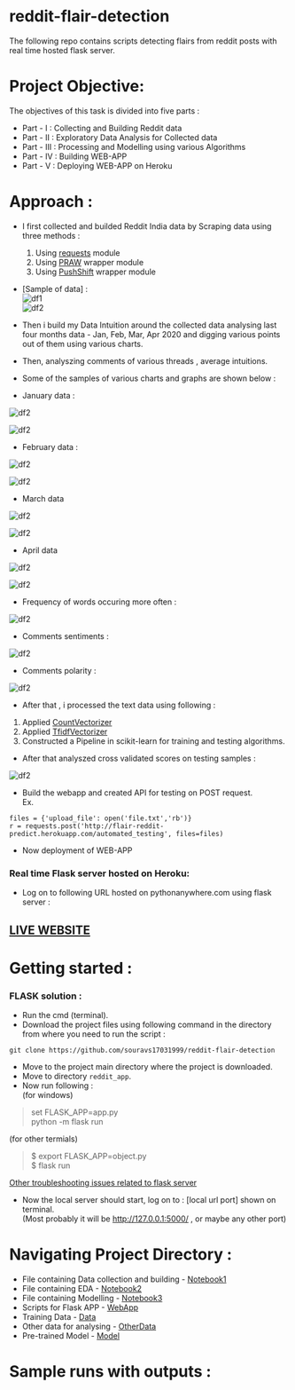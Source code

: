 # reddit-flair-detection
The following repo contains scripts detecting flairs from reddit posts with real time hosted flask server.

# Project Objective: 
The objectives of this task is divided into five parts :   
* Part - I : Collecting and Building Reddit data
* Part - II : Exploratory Data Analysis for Collected data
* Part - III : Processing and Modelling using various Algorithms
* Part - IV : Building WEB-APP
* Part - V : Deploying WEB-APP on Heroku

# Approach :     
* I first collected and builded Reddit India data by Scraping data using three methods :     
  1. Using [requests](https://requests.readthedocs.io/en/master/) module  
  2. Using [PRAW](https://praw.readthedocs.io/en/latest/) wrapper module      
  3. Using [PushShift](https://github.com/pushshift/api) wrapper module        
  
* [Sample of data] :  
![df1](/images/data_1.JPG)      
![df2](/images/data_2.JPG)     


* Then i build my Data Intuition around the collected data analysing last four months data - Jan, Feb, Mar, Apr 2020 and digging various points out of them using various charts.    
* Then, analyszing comments of various threads , average intuitions.     
* Some of the samples of various charts and graphs are shown below :  

* January data :     

![df2](/images/jan.JPG)      

![df2](/images/jan_cloud.JPG)       

* February data : 

![df2](/images/feb.JPG)        

![df2](/images/feb_cloud.JPG)         

* March data

![df2](/images/mar.JPG)           

![df2](/images/mar_cloud.JPG)          

* April data     

![df2](/images/april.JPG)        

![df2](/images/apr_cloud.JPG)   

* Frequency of words occuring more often :       

![df2](/images/freq_words.JPG)      

* Comments sentiments :      

![df2](/images/comments_senti.JPG)         

* Comments polarity :   

![df2](/images/comments_polar.JPG)          

* After that , i processed the text data using following  : 
1. Applied [CountVectorizer](https://scikit-learn.org/stable/modules/generated/sklearn.feature_extraction.text.CountVectorizer.html)
2. Applied [TfidfVectorizer](https://scikit-learn.org/stable/modules/generated/sklearn.feature_extraction.text.TfidfVectorizer.html)
3. Constructed a Pipeline in scikit-learn for training and testing algorithms.

* After that analyszed cross validated scores on testing samples :     

![df2](/images/models.JPG)                

* Build the webapp and created API for testing on POST request.   
Ex.  
```
files = {'upload_file': open('file.txt','rb')}
r = requests.post('http://flair-reddit-predict.herokuapp.com/automated_testing', files=files)
```

* Now deployment of WEB-APP               

### Real time Flask server hosted on Heroku:      
* Log on to following URL hosted on pythonanywhere.com using flask server :    

## [LIVE WEBSITE](https://flair-reddit-predict.herokuapp.com/)    

# Getting started :     
### FLASK solution : 
* Run the cmd (terminal).     
* Download the project files using following command in the directory from where you need to run the script :       
```  
git clone https://github.com/souravs17031999/reddit-flair-detection   
```      
* Move to the project main directory where the project is downloaded.
* Move to directory ```reddit_app```.  
* Now run following :     
(for windows)     
> set FLASK_APP=app.py    
> python -m flask run       

(for other termials)          

> $ export FLASK_APP=object.py      
> $ flask run       

[Other troubleshooting issues related to flask server](https://flask.palletsprojects.com/en/1.1.x/quickstart/#what-to-do-if-the-server-does-not-start)    

* Now the local server should start, log on to : [local url port] shown on terminal.     
(Most probably it will be http://127.0.0.1:5000/ , or maybe any other port)          

# Navigating Project Directory : 
* File containing Data collection and building - [Notebook1](https://github.com/souravs17031999/reddit-flair-detection/blob/master/REDDIT_PART_1.ipynb)     
* File containing EDA - [Notebook2](https://github.com/souravs17031999/reddit-flair-detection/blob/master/REDDIT_PART_2.ipynb)    
* File containing Modelling - [Notebook3](https://github.com/souravs17031999/reddit-flair-detection/blob/master/REDDIT_PART_3.ipynb)    
* Scripts for Flask APP - [WebApp](https://github.com/souravs17031999/reddit-flair-detection/tree/master/reddit_app)   
* Training Data - [Data](https://github.com/souravs17031999/reddit-flair-detection/blob/master/reddit_india_classifier_combined_data.csv)    
* Other data for analysing - [OtherData](https://github.com/souravs17031999/reddit-flair-detection/tree/master/Other%20data)     
* Pre-trained Model - [Model](https://github.com/souravs17031999/reddit-flair-detection/blob/master/reddit_app/model.pkl)     

# Sample runs with outputs :     

      
